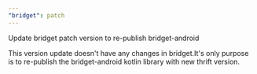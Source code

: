 ```yaml
---
"bridget": patch
---
```


Update bridget patch version to re-publish bridget-android

This version update doesn't have any changes in bridget.It's only purpose is to re-publish the bridget-android kotlin library with new thrift version. 
